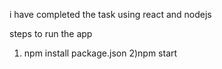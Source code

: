 i have completed the task using react and nodejs

steps to run the app
1) npm install package.json
2)npm start

